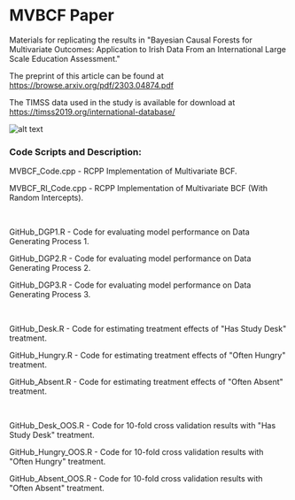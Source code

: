 # MVBCF Paper
Materials for replicating the results in "Bayesian Causal Forests for Multivariate Outcomes: Application to Irish Data From an International Large Scale Education Assessment."

The preprint of this article can be found at https://browse.arxiv.org/pdf/2303.04874.pdf

The TIMSS data used in the study is available for download at https://timss2019.org/international-database/

![alt text](https://github.com/Nathan-McJames/MVBCF_Paper/blob/main/Pictures/paper_plot.svg?raw=true)

### Code Scripts and Description:

MVBCF_Code.cpp - RCPP Implementation of Multivariate BCF.

MVBCF_RI_Code.cpp - RCPP Implementation of Multivariate BCF (With Random Intercepts).

<br/>

GitHub_DGP1.R - Code for evaluating model performance on Data Generating Process 1.

GitHub_DGP2.R - Code for evaluating model performance on Data Generating Process 2.

GitHub_DGP3.R - Code for evaluating model performance on Data Generating Process 3.

<br/>

GitHub_Desk.R - Code for estimating treatment effects of "Has Study Desk" treatment.

GitHub_Hungry.R - Code for estimating treatment effects of "Often Hungry" treatment.

GitHub_Absent.R - Code for estimating treatment effects of "Often Absent" treatment.

<br/>

GitHub_Desk_OOS.R - Code for 10-fold cross validation results with "Has Study Desk" treatment.

GitHub_Hungry_OOS.R - Code for 10-fold cross validation results with "Often Hungry" treatment.

GitHub_Absent_OOS.R - Code for 10-fold cross validation results with "Often Absent" treatment.
